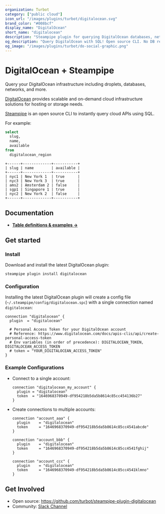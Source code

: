 ```yaml
---
organization: Turbot
category: ["public cloud"]
icon_url: "/images/plugins/turbot/digitalocean.svg"
brand_color: "#008bcf"
display_name: "DigitalOcean"
short_name: "digitalocean"
description: "Steampipe plugin for querying DigitalOcean databases, networks, and other resources."
og_description: "Query DigitalOcean with SQL! Open source CLI. No DB required."
og_image: "/images/plugins/turbot/do-social-graphic.png"
---
```


# DigitalOcean + Steampipe

Query your DigitalOcean infrastructure including droplets, databases, networks, and more.

[DigitalOcean](https://www.digitalocean.com/) provides scalable and on-demand cloud infrastructure solutions for hosting or storage needs.

[Steampipe](https://steampipe.io) is an open source CLI to instantly query cloud APIs using SQL.

For example:

```sql
select
  slug,
  name,
  available
from
  digitalocean_region
 ```
 
 ```
+------+-------------+-----------+
| slug | name        | available |
+------+-------------+-----------+
| nyc1 | New York 1  | true      |
| nyc3 | New York 3  | true      |
| ams2 | Amsterdam 2 | false     |
| sgp1 | Singapore 1 | true      |
| nyc2 | New York 2  | false     |
+------+-------------+-----------+
```

## Documentation

- **[Table definitions & examples →](/plugins/turbot/digitalocean/tables)**

## Get started

### Install

Download and install the latest DigitalOcean plugin:

```bash
steampipe plugin install digitalocean
```

### Configuration

Installing the latest DigitalOcean plugin will create a config file (`~/.steampipe/config/digitalocean.spc`) with a single connection named `digitalocean`:

```hcl
connection "digitalocean" {
  plugin  = "digitalocean"

  # Personal Access Token for your DigitalOcean account
  # Reference: https://www.digitalocean.com/docs/apis-clis/api/create-personal-access-token
  # Env variables (in order of precedence): DIGITALOCEAN_TOKEN, DIGITALOCEAN_ACCESS_TOKEN
  # token = "YOUR_DIGITALOCEAN_ACCESS_TOKEN"
}
```

### Example Configurations

- Connect to a single account:

  ```hcl
  connection "digitalocean_my_account" {
    plugin = "digitalocean"
    token  = "1646968370949-df954218b5da5b8614c85cc454136b27"
  }
  ```

- Create connections to multiple accounts:

  ```hcl
  connection "account_aaa" {
    plugin    = "digitalocean"
    token     = "1646968370949-df954218b5da5b8614c85cc4541abcde"
  }

  connection "account_bbb" {
    plugin    = "digitalocean"
    token     = "1646968370949-df954218b5da5b8614c85cc4541fghij"
  }

  connection "account_ccc" {
    plugin    = "digitalocean"
    token     = "1646968370949-df954218b5da5b8614c85cc4541klmno"
  }
  ```

## Get Involved

* Open source: https://github.com/turbot/steampipe-plugin-digitalocean
* Community: [Slack Channel](https://steampipe.io/community/join)
